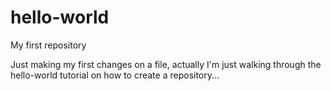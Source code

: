 # hello-world
My first repository

Just making my first changes on a file, actually I'm just walking through the hello-world tutorial on how to create a repository...
